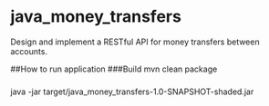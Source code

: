 # java_money_transfers
Design and implement a RESTful API for money transfers between accounts.

##How to run application
###Build
mvn clean package
###
java -jar target/java_money_transfers-1.0-SNAPSHOT-shaded.jar

